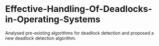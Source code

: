 # Effective-Handling-Of-Deadlocks-in-Operating-Systems
Analysed pre-existing algorithms for deadlock detection and proposed a new deadlock detection algorithm.
